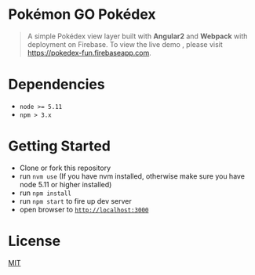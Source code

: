 # Pokémon GO Pokédex

> A simple Pokédex view layer built with **Angular2** and **Webpack** with deployment on Firebase. To view the live demo , please visit <a href="https://pokedex-fun.firebaseapp.com/" target="_blank">https://pokedex-fun.firebaseapp.com.

# Dependencies
* `node >= 5.11`
* `npm > 3.x`

# Getting Started
- Clone or fork this repository
- run `nvm use` (If you have nvm installed, otherwise make sure you have node 5.11 or higher installed)
- run `npm install`
- run `npm start` to fire up dev server
- open browser to [`http://localhost:3000`](http://localhost:3000)

# License
[MIT](LICENSE)
